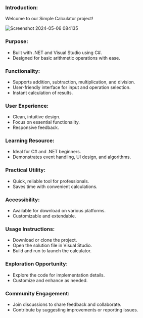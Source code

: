 
### Introduction:
Welcome to our Simple Calculator project!

![Screenshot 2024-05-06 084135](https://github.com/warundev/.NET-Development/assets/120333797/10181b30-2677-49b9-90f6-cac4056a8f21)

### Purpose:
- Built with .NET and Visual Studio using C#.
- Designed for basic arithmetic operations with ease.

### Functionality:
- Supports addition, subtraction, multiplication, and division.
- User-friendly interface for input and operation selection.
- Instant calculation of results.

### User Experience:
- Clean, intuitive design.
- Focus on essential functionality.
- Responsive feedback.

### Learning Resource:
- Ideal for C# and .NET beginners.
- Demonstrates event handling, UI design, and algorithms.

### Practical Utility:
- Quick, reliable tool for professionals.
- Saves time with convenient calculations.

### Accessibility:
- Available for download on various platforms.
- Customizable and extendable.

### Usage Instructions:
- Download or clone the project.
- Open the solution file in Visual Studio.
- Build and run to launch the calculator.

### Exploration Opportunity:
- Explore the code for implementation details.
- Customize and enhance as needed.

### Community Engagement:
- Join discussions to share feedback and collaborate.
- Contribute by suggesting improvements or reporting issues.

